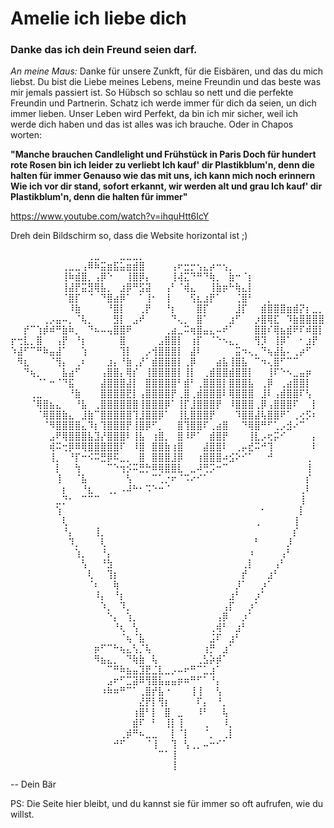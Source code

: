 # Amelie ich liebe dich
### Danke das ich dein Freund seien darf.

*An meine Maus:* Danke für unsere Zunkft, für die Eisbären, und das du mich liebst.
Du bist die Liebe meines Lebens, meine Freundin und das beste was mir jemals passiert ist. So Hübsch so schlau so nett und die perfekte Freundin und Partnerin.
Schatz ich werde immer für dich da seien, un dich immer lieben. 
Unser Leben wird Perfekt, da bin ich mir sicher, weil ich werde dich
haben und das ist alles was ich brauche. Oder in Chapos worten:

**"Manche brauchen Candlelight und Frühstück in Paris
Doch für hundert rote Rosen bin ich leider zu verliebt
Ich kauf' dir Plastikblum'n, denn die halten für immer
Genauso wie das mit uns, ich kann mich noch erinnern
Wie ich vor dir stand, sofort erkannt, wir werden alt und grau
Ich kauf' dir Plastikblum'n, denn die halten für immer"**

https://www.youtube.com/watch?v=ihquHtt6IcY 

Dreh dein Bildschirm so, dass die Website horizontal ist ;)

⠀⠀⠀⠀⠀⠀⠀⠀⠀⠀⠀⠀⢀⣀⠀⠀⠀⣀⣀⣀⡀⠀⠀⠀⠀⠀⠀⠀⠀⠀⠀⠀⠀⠀⠀⠀⠀⠀⠀⠀⠀⠀⠀⠀⠀⠀⠀⠀⠀
⠀⠀⠀⠀⠀⠀⠀⠀⢀⣀⣀⢠⠿⠷⣭⣶⣯⣥⣶⣾⣿⠀⠀⠀⠀⢠⠖⣒⡒⢢⣄⡴⠒⢢⡀⠀⠀⠀⠀⠀⠀⠀⠀⠀⠀⠀⠀⠀⠀
⠀⠀⠀⠀⠀⠀⠀⠀⢸⠷⣾⣿⡀⢠⡿⠑⠀⠀⢸⣿⡿⡄⠀⠀⠀⢸⢼⣍⠙⠛⠙⢷⡀⠀⣷⠒⠈⡆⠀⠀⠀⠀⠀⠀⠀⠀⠀⠀⠀
⠀⠀⠀⠀⠀⠀⠀⠀⢸⣼⡟⣭⣻⢿⣧⡀⠀⣰⡿⠛⣫⣽⠀⠀⢠⠃⠈⢾⣄⠀⠀⢸⣷⡶⠓⢷⣄⡇⠀⠀⠀⠀⠀⠀⠀⠀⠀⠀⠀
⠀⠀⠀⠀⠀⠀⠀⠀⠈⣿⡏⠀⠈⠀⠙⣿⣴⡿⠁⠀⠁⢸⠂⠀⢸⠀⠀⠀⢫⣆⣰⡟⠁⠀⠀⢈⣿⠃⠀⠀⡀⠀⠀⠀⠀⠀⠀⠀⠀
⠀⠀⠀⠀⠀⠀⠀⠀⠀⠸⣷⠀⠀⠀⠀⠘⣿⡇⠀⠀⢀⡟⠀⠀⠘⡆⠀⠀⠀⣿⡏⠀⠀⠀⠀⣸⡏⠀⠀⣾⣿⣿⣿⣶⣾⡝⡆⣀⡀
⠀⠀⠀⠀⠀⢀⡠⣤⠤⡀⠈⢧⡀⠀⠀⠀⣻⡇⠀⣠⠞⠀⠀⠀⠀⠙⢄⡀⠀⣿⠁⠀⠀⠀⣰⠋⠀⠀⡰⣿⢿⣏⠀⠹⣷⣿⣿⣿⣿
⠀⠀⡞⠉⢱⡾⠾⠛⣷⠷⡀⠀⠙⠦⠤⢤⣿⣿⠟⠀⠀⠀⠀⠀⢀⣴⣀⠭⢶⣿⣤⣄⠤⠞⠁⠀⠀⠀⣿⣿⠎⢿⣦⣾⠟⠏⠾⣿⡇
⡖⢒⣇⡀⣿⠀⠀⢠⡟⠀⠘⡆⠀⠀⠀⠀⠀⣿⠀⠀⠀⠀⠀⣠⣿⣿⡇⠀⢰⡏⠀⠈⠑⠢⣄⡀⠀⠀⢻⡹⠀⢸⡿⠁⠀⠂⣰⡟⠀
⠱⣼⠋⠉⠛⠷⣤⣼⠁⠀⠀⢱⠀⠀⠀⠀⠀⢹⡇⠀⠀⡠⢺⣿⣿⣿⡇⠀⣼⠇⠀⠀⠀⠀⠀⣭⠲⢄⡀⠙⢦⣼⣧⠄⢀⡴⠋⠀⠀
⠀⠻⣆⠀⠀⠀⠈⢻⡄⠀⢀⠆⠀⠀⠀⣰⡄⠘⣷⢀⡜⠁⣾⣿⣿⣿⡇⢀⡿⠀⠀⠀⣴⣧⢸⣿⣧⠀⠉⠲⢄⣿⠋⠉⠉⠀⠀⠀⠀
⠀⠀⠙⢦⡀⠀⠀⠀⣧⣴⠋⠀⠀⠀⢠⣿⣿⡄⢿⡎⠀⢸⣿⣿⣿⣿⡇⢸⡇⠀⢀⣾⣿⣿⣾⣿⣿⡇⠀⠀⢸⠏⠑⠢⣀⣤⡶⠀⠀
⠀⠀⠀⠀⠈⠁⠒⠈⠙⣯⠀⠀⠀⠀⣼⣿⣿⣿⣼⡇⠀⣿⣿⣿⣿⣿⠃⣾⠃⢀⣿⣿⣿⡇⣿⣿⣿⣧⠀⢀⡿⠀⢀⣴⣿⣿⡇⠀⠀
⠀⠀⠀⢀⣀⠀⠀⠀⠀⠘⣷⠀⠀⠀⣿⣿⣿⣿⣟⡇⢠⣿⣿⣿⣿⡟⢀⣿⢀⣾⣿⣿⣿⠇⢿⣿⣿⣿⠀⣸⠇⢠⣾⣿⣿⠏⢣⠀⠀
⠀⠀⠀⠈⢿⣿⣦⣄⠀⠀⠘⣧⠀⢀⣿⣿⣿⣿⣿⣿⢸⣿⣿⣿⡿⠁⢸⡏⣸⣿⣿⣿⡟⠀⠸⣿⣿⣿⢀⡿⢠⣿⣿⣿⠏⠀⠀⡇⠀
⠀⠀⠀⠀⠈⢿⣿⣿⣷⣄⠀⣸⣷⠉⣿⣿⣿⣿⣿⢹⣸⣿⣿⡿⠁⠀⢸⣇⣿⣿⣿⡟⠀⠀⠀⠹⣿⣿⣼⢧⣿⣿⠟⠁⢀⢔⡫⠆⠀
⠀⠀⠀⠀⠀⠈⠻⣿⣿⣿⣿⣄⠹⡆⢹⣿⣿⣿⡟⢸⣿⡿⠋⡀⠀⠀⣿⢹⣿⣿⠏⢀⣴⣿⠀⠀⠙⢿⣿⠛⠋⢁⡠⣺⠔⠉⠀⠀⠀
⠀⠀⠀⠀⠀⠀⣠⠟⢿⣿⣿⣿⣧⣹⡜⣿⣿⣿⠇⢸⣧⠀⢰⣿⡀⠀⣿⠸⠟⠁⠀⣾⣿⡟⠀⠀⠀⢸⣇⡠⢖⡭⠊⠀⠀⠀⠀⡄⠀
⠀⠀⠀⠀⠀⠀⢾⠭⢒⡿⠿⢿⣿⣿⣿⣿⣿⠏⠀⠸⣿⠀⣿⣿⣷⢰⣿⠀⠀⠀⣼⣿⣿⠇⠀⢀⡤⣞⠭⠚⢹⠀⠀⠀⠀⠀⠀⠇⠀
⠀⠀⠀⠀⠀⠀⢸⡀⠀⠘⡏⠒⠪⠭⣛⡿⠯⣀⡀⠀⣿⠀⣿⣿⣿⣸⡿⠀⠀⢰⣿⣿⣿⠴⣪⠕⠊⠁⠀⠀⠚⠀⠀⠀⠀⠀⢀⠀⠀
⠀⠀⠀⠀⠀⠀⠀⡇⠀⠀⢳⠀⠀⠀⠀⠉⠑⢲⡪⠭⣛⡓⠿⢿⣿⣿⣇⠀⣀⠼⢛⡩⠒⠉⠀⠀⠀⠀⠀⠀⠀⠀⠀⠀⠀⠀⢸⠀⠀
⠀⠀⠀⠀⠀⠀⠀⢸⠀⠀⠈⣧⠀⠀⠀⠀⠀⠀⢣⠀⠀⠀⠉⢁⡐⠖⠈⠩⠔⠊⠁⠀⠀⠀⠀⠀⠀⠀⠀⠀⠀⠀⠀⠀⠀⠀⡎⠀⠀
⠀⠀⠀⠀⠀⠀⠀⠀⡆⠀⠀⠘⣆⠀⠀⢀⡀⠠⠼⠓⠂⠩⠑⠒⠈⠀⠀⠀⠀⠀⠀⠀⠀⠀⠀⠀⠀⠀⠀⠀⠀⠀⠀⠀⠀⢀⠇⠀⠀
⠀⠀⠀⠀⠀⠀⠀⣀⡙⠂⠀⠉⠉⠉⠀⠀⠀⠀⠀⠀⠀⠀⠀⠀⠀⠀⠀⠀⠀⠀⠀⠀⠀⠀⠀⠀⠀⠀⠀⠀⠀⠀⠀⠀⠀⢸⠀⠀⠀
⠀⠀⠀⠀⠀⠀⠀⢱⠀⠀⠀⠀⠀⠀⠀⠀⠀⠀⠀⠀⠀⠀⠀⠀⠀⠀⠀⠀⠀⠀⠀⠀⠀⠀⠀⠀⠀⠀⠀⠂⠀⠀⠀⠀⠀⡇⠀⠀⠀
⠀⠀⠀⠀⠀⠀⠀⠀⢇⠀⠀⠀⠀⠀⠀⠀⠀⠀⠀⠀⠀⠀⠀⠀⠀⠀⠀⠀⠀⠀⠀⠀⠀⠀⠀⠀⠀⠀⢀⠀⠀⠀⠀⠀⢸⠀⠀⠀⠀
⠀⠀⠀⠀⠀⠀⠀⠀⠘⡄⠀⠀⠀⢸⡀⠀⠀⠀⠀⠀⠀⠀⠀⠀⠀⠀⠀⠀⠀⠀⠀⠀⠀⠀⠀⠀⠀⠀⠀⠀⠀⠀⠀⠀⡎⠀⠀⠀⠀
⠀⠀⠀⠀⠀⠀⠀⠀⠀⠹⡀⠀⠀⠀⢇⠀⠀⠀⠀⠀⠀⠀⠀⠀⠀⠀⠀⠀⠀⠀⠀⠀⠀⠀⠀⠀⠀⠀⠃⠀⠀⠀⠀⡸⠀⠀⠀⠀⠀
⠀⠀⠀⠀⠀⠀⠀⠀⠀⠀⢱⡀⠀⠀⠘⡄⠀⠀⠀⠀⠀⠀⠀⠀⠀⠀⠀⠀⠀⠀⠀⠀⠀⠀⠀⠀⠀⠰⠀⠀⠀⠀⢠⠃⠀⠀⠀⠀⠀
⠀⠀⠀⠀⠀⠀⠀⠀⠀⠀⠀⢣⠀⠀⠘⣳⠀⠀⠀⠀⠀⠀⠀⠀⠀⠀⠀⠀⠀⠀⠀⠀⠀⠀⠀⠀⢀⡇⠀⠀⠀⢠⠃⠀⠀⠀⠀⠀⠀
⠀⠀⠀⠀⠀⠀⠀⠀⠀⠀⠀⠀⢇⠀⠀⢹⡆⠀⠀⠀⠀⠀⠀⠀⠀⠀⠀⠀⠀⠀⠀⠀⠀⠀⠀⠀⡞⠀⠀⠀⣰⠃⠀⠀⠀⠀⠀⠀⠀
⠀⠀⠀⠀⠀⠀⠀⠀⠀⠀⠀⠀⠈⠆⠀⠀⢷⠀⠀⠀⠀⠀⠀⠀⠀⠀⠀⠀⠀⠀⠀⠀⠀⠀⠀⡸⠁⠀⠀⡰⠁⠀⠀⠀⠀⠀⠀⠀⠀
⠀⠀⠀⠀⠀⠀⠀⠀⠀⠀⠀⠀⠀⠸⡄⠀⠘⡆⠀⠀⠀⠀⠀⠀⠀⠀⠀⠀⠀⠀⠀⠀⠀⠀⣰⠃⠀⠀⡰⠁⠀⠀⠀⠀⠀⠀⠀⠀⠀
⠀⠀⠀⠀⠀⠀⠀⠀⠀⠀⠀⠀⠀⠀⠱⡀⠀⠹⡀⠀⠀⠀⠀⠀⠀⠀⠀⠀⠀⠀⠀⠀⠀⢠⡏⠀⠀⡰⠁⠀⠀⠀⠀⠀⠀⠀⠀⠀⠀
⠀⠀⠀⠀⠀⠀⠀⠀⠀⠀⠀⠀⠀⠀⠀⠑⡄⠀⢱⡀⠀⠀⠀⠀⠀⠀⠀⠀⠀⠀⠀⠀⢠⡿⠀⠀⡰⠁⠀⠀⠀⠀⠀⠀⠀⠀⠀⠀⠀
⠀⠀⠀⠀⠀⠀⠀⠀⠀⠀⠀⠀⠀⠀⠀⠀⠘⢆⠀⢣⠀⠀⠀⠀⠀⠀⠀⠀⠀⠀⠀⢀⢾⠃⠀⣰⠃⠀⠀⠀⠀⠀⠀⠀⠀⠀⠀⠀⠀
⠀⠀⠀⠀⠀⠀⠀⠀⠀⠀⠀⠀⠀⠀⠀⠀⠀⠈⢦⠈⣧⠀⠀⠀⠀⠀⠀⠀⠀⠀⠀⣨⠏⠀⣰⠃⠀⠀⠀⠀⠀⠀⠀⠀⠀⠀⠀⠀⠀
⠀⠀⠀⠀⠀⠀⠀⠀⠀⠀⠀⠀⠀⡶⠋⠉⠓⢦⣄⢣⡈⢧⠀⠀⠀⠀⠀⠀⠀⠀⢰⡛⠀⣰⠁⠀⠀⠀⠀⠀⠀⠀⠀⠀⠀⠀⠀⠀⠀
⠀⠀⠀⠀⠀⠀⠀⠀⠀⠀⠀⠀⠀⠻⣦⣄⡀⠀⠙⢷⣷⠀⢧⠀⠀⠀⠀⠀⠀⢀⣣⡵⡾⠁⠀⠀⠀⠀⠀⠀⠀⠀⠀⠀⠀⠀⠀⠀⠀
⠀⠀⠀⠀⠀⠀⠀⠀⠀⠀⠀⠀⠀⠀⠀⠉⠛⠷⣦⣤⣹⣟⣈⣇⣀⡠⠤⠖⠛⠉⣁⣰⠁⠀⠀⠀⠀⠀⠀⠀⠀⠀⠀⠀⠀⠀⠀⠀⠀
⠀⠀⠀⠀⠀⠀⠀⠀⠀⠀⠀⠀⠀⠀⠀⣠⠖⠋⣉⣽⠿⢻⣿⣧⣤⣤⡶⠶⠛⠋⠁⠘⡄⠀⠀⠀⠀⠀⠀⠀⠀⠀⠀⠀⠀⠀⠀⠀⠀
⠀⠀⠀⠀⠀⠀⠀⠀⠀⠀⠀⠀⠀⠀⠰⠷⠶⠛⠉⠁⢀⣿⡞⣧⠐⠀⠀⠀⢸⢸⠀⠀⢣⠀⠀⠀⠀⠀⠀⠀⠀⠀⠀⠀⠀⠀⠀⠀⠀
⠀⠀⠀⠀⠀⠀⠀⠀⠀⠀⠀⠀⠀⠀⠀⠀⠀⠀⠀⠀⣜⡟⡇⢻⡆⠀⠀⠀⠀⠏⡄⠀⠘⡀⠀⠀⠀⠀⠀⠀⠀⠀⠀⠀⠀⠀⠀⠀⠀
⠀⠀⠀⠀⠀⠀⠀⠀⠀⠀⠀⠀⠀⠀⠀⠀⠀⠀⠀⢰⣿⠃⡇⠀⣿⠀⣀⠀⠀⠸⠃⠀⠀⢧⠀⠀⠀⠀⠀⠀⠀⠀⠀⠀⠀⠀⠀⠀⠀
⠀⠀⠀⠀⠀⠀⠀⠀⠀⠀⠀⠀⠀⠀⠀⠀⠀⠀⠀⣾⠏⠀⠃⠀⢸⡇⢸⠀⠀⠀⢀⠀⠀⠸⡀⠀⠀⠀⠀⠀⠀⠀⠀⠀⠀⠀⠀⠀⠀
⠀⠀⠀⠀⠀⠀⠀⠀⠀⠀⠀⠀⠀⠀⠀⠀⠀⢀⡾⠛⠦⣀⣀⠀⠀⡇⠈⡇⠀⠀⠈⡀⠀⢀⡇⠀⠀⠀⠀⠀⠀⠀⠀⠀⠀⠀⠀⠀⠀
⠀⠀⠀⠀⠀⠀⠀⠀⠀⠀⠀⠀⠀⠀⠀⠀⠚⠋⠀⠀⠀⠈⢸⠀⠀⢹⠀⢣⢀⡀⠤⠒⠊⠁⠀⠀⠀⠀⠀⠀⠀⠀⠀⠀⠀⠀⠀⠀⠀
⠀⠀⠀⠀⠀⠀⠀⠀⠀⠀⠀⠀⠀⠀⠀⠀⠀⠀⠀⠀⠀⠀⠀⠉⠁⢸⠀⠀⠀⠀⠀⠀⠀⠀⠀⠀⠀⠀⠀⠀⠀⠀⠀⠀⠀⠀⠀⠀⠀
⠀⠀⠀⠀⠀⠀⠀⠀⠀⠀⠀⠀⠀⠀⠀⠀⠀⠀⠀⠀⠀⠀⠀⠀⠀⢸⠀⠀⠀⠀⠀⠀⠀⠀⠀⠀⠀⠀⠀⠀⠀⠀⠀⠀⠀⠀⠀⠀⠀

-- Dein Bär

PS: 
Die Seite hier bleibt, und du kannst sie für immer so oft aufrufen, wie du willst.
